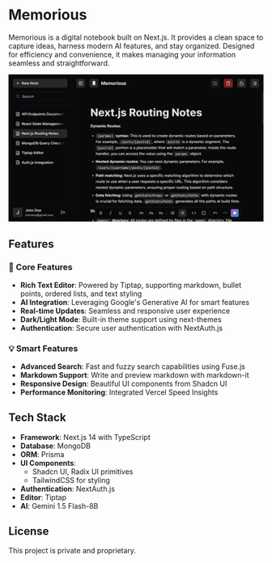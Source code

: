 # Memorious

Memorious is a digital notebook built on Next.js. It provides a clean space to capture ideas, harness modern AI features, and stay organized. Designed for efficiency and convenience, it makes managing your information seamless and straightforward.

![Dark Mode Screenshot](public/memoriousdark.png)

## Features

### 🚀 Core Features

- **Rich Text Editor**: Powered by Tiptap, supporting markdown, bullet points, ordered lists, and text styling
- **AI Integration**: Leveraging Google's Generative AI for smart features
- **Real-time Updates**: Seamless and responsive user experience
- **Dark/Light Mode**: Built-in theme support using next-themes
- **Authentication**: Secure user authentication with NextAuth.js

### 💡 Smart Features

- **Advanced Search**: Fast and fuzzy search capabilities using Fuse.js
- **Markdown Support**: Write and preview markdown with markdown-it
- **Responsive Design**: Beautiful UI components from Shadcn UI
- **Performance Monitoring**: Integrated Vercel Speed Insights

## Tech Stack

- **Framework**: Next.js 14 with TypeScript
- **Database**: MongoDB
- **ORM**: Prisma
- **UI Components**:
  - Shadcn UI, Radix UI primitives
  - TailwindCSS for styling
- **Authentication**: NextAuth.js
- **Editor**: Tiptap
- **AI**: Gemini 1.5 Flash-8B

## License

This project is private and proprietary.
